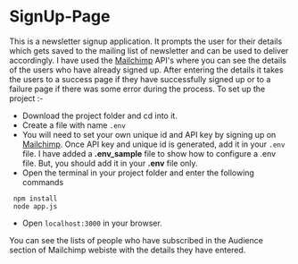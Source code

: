 # SignUp-Page
This is a newsletter signup application. It prompts the user for their details which gets saved to the mailing list of newsletter and can be used to deliver accordingly. I have used the [Mailchimp](https://mailchimp.com/) API's where you can see the details of the users who have already signed up. After entering the details it takes the users to a success page if they have successfully signed up or to a failure page if there was some error during the process.
To set up the project :-
* Download the project folder and cd into it.
* Create a file with name `.env`
* You will need to set your own unique id and API key by signing up on [Mailchimp](https://mailchimp.com/). Once API key and unique id is generated, add it in your `.env` file.
I have added a **.env_sample** file to show how to configure a .env file. But, you should add it in your **.env** file only.
* Open the terminal in your project folder and enter the following commands
```
 npm install
 node app.js
```
* Open `localhost:3000` in your browser.

You can see the lists of people who have subscribed in the Audience section of Mailchimp webiste with the details they have entered. 
